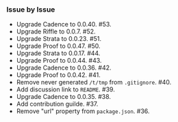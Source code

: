 ### Issue by Issue

 * Upgrade Cadence to 0.0.40. #53.
 * Upgrade Riffle to 0.0.7. #52.
 * Upgrade Strata to 0.0.23. #51.
 * Upgrade Proof to 0.0.47. #50.
 * Upgrade Strata to 0.0.17. #44.
 * Upgrade Proof to 0.0.44. #43.
 * Upgrade Cadence to 0.0.36. #42.
 * Upgrade Proof to 0.0.42. #41.
 * Remove never generated `/t/tmp` from `.gitignore`. #40.
 * Add discussion link to `README`. #39.
 * Upgrade Cadence to 0.0.35. #38.
 * Add contribution guilde. #37.
 * Remove "url" property from `package.json`. #36.
